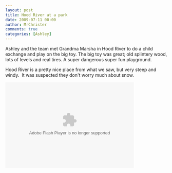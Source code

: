 ```yaml
---
layout: post
title: Hood River at a park
date: 2009-07-11 00:00
author: MrChrister
comments: true
categories: [Ashley]
---
```

<p> Ashley and the team met Grandma Marsha in Hood River to do a child exchange and play on the big toy. The big toy was great; old splintery wood, lots of levels and real tires. A super dangerous super fun playground.</p>
<p>Hood River is a pretty nice place from what we saw, but very steep and windy.  It was suspected they don't worry much about snow.<br />
</p>
<p> <embed height="267" width="400" pluginspage="http://www.macromedia.com/go/getflashplayer" flashvars="host=picasaweb.google.com&amp;hl=en_US&amp;feat=flashalbum&amp;RGB=0x000000&amp;feed=http%3A%2F%2Fpicasaweb.google.com%2Fdata%2Ffeed%2Fapi%2Fuser%2Fwyseguys%2Falbumid%2F5361867335598655249%3Falt%3Drss%26kind%3Dphoto%26authkey%3DGv1sRgCMuSl6O--_r-sQE%26hl%3Den_US" src="http://picasaweb.google.com/s/c/bin/slideshow.swf" type="application/x-shockwave-flash" /></p>

